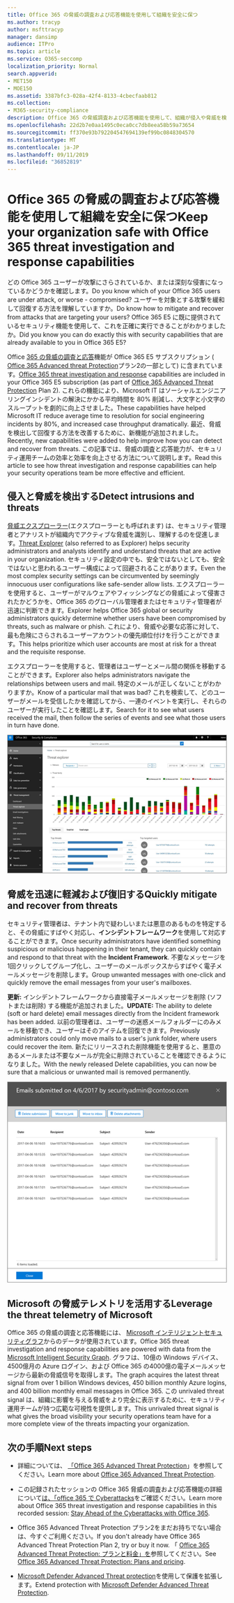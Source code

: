 ```yaml
---
title: Office 365 の脅威の調査および応答機能を使用して組織を安全に保つ
ms.author: tracyp
author: msfttracyp
manager: dansimp
audience: ITPro
ms.topic: article
ms.service: O365-seccomp
localization_priority: Normal
search.appverid:
- MET150
- MOE150
ms.assetid: 3387bfc3-028a-42f4-8133-4cbecfaab812
ms.collection:
- M365-security-compliance
description: Office 365 の脅威調査および応答機能を使用して、組織が侵入や脅威を検出し、脅威から迅速に脅威を軽減および回復する方法について説明します。
ms.openlocfilehash: 22d2b7e0aa1495c0eca0cc7db8eea58b59a73654
ms.sourcegitcommit: ff370e93b792204547694139ef99bc0848304570
ms.translationtype: MT
ms.contentlocale: ja-JP
ms.lasthandoff: 09/11/2019
ms.locfileid: "36852819"
---
```

# <a name="keep-your-organization-safe-with-office-365-threat-investigation-and-response-capabilities"></a><span data-ttu-id="4f678-103">Office 365 の脅威の調査および応答機能を使用して組織を安全に保つ</span><span class="sxs-lookup"><span data-stu-id="4f678-103">Keep your organization safe with Office 365 threat investigation and response capabilities</span></span>

<span data-ttu-id="4f678-104">どの Office 365 ユーザーが攻撃にさらされているか、または深刻な侵害になっているかどうかを確認します。</span><span class="sxs-lookup"><span data-stu-id="4f678-104">Do you know which of your Office 365 users are under attack, or worse - compromised?</span></span> <span data-ttu-id="4f678-105">ユーザーを対象とする攻撃を緩和して回復する方法を理解していますか。</span><span class="sxs-lookup"><span data-stu-id="4f678-105">Do know how to mitigate and recover from attacks that are targeting your users?</span></span> <span data-ttu-id="4f678-106">Office 365 E5 に既に提供されているセキュリティ機能を使用して、これを正確に実行できることがわかりましたか。</span><span class="sxs-lookup"><span data-stu-id="4f678-106">Did you know you can do exactly this with security capabilities that are already available to you in Office 365 E5?</span></span> 
  
<span data-ttu-id="4f678-107">Office [365 の脅威の調査と応答](office-365-ti.md)機能が Office 365 E5 サブスクリプション ( [Office 365 Advanced threat Protection](office-365-atp.md)プラン2の一部として) に含まれています。</span><span class="sxs-lookup"><span data-stu-id="4f678-107">[Office 365 threat investigation and response](office-365-ti.md) capabilities are included in your Office 365 E5 subscription (as part of [Office 365 Advanced Threat Protection](office-365-atp.md) Plan 2).</span></span> <span data-ttu-id="4f678-108">これらの機能により、Microsoft IT はソーシャルエンジニアリングインシデントの解決にかかる平均時間を 80% 削減し、大文字と小文字のスループットを劇的に向上させました。</span><span class="sxs-lookup"><span data-stu-id="4f678-108">These capabilities have helped Microsoft IT reduce average time to resolution for social engineering incidents by 80%, and increased case throughput dramatically.</span></span> <span data-ttu-id="4f678-109">最近、脅威を検出して回復する方法を改善するために、新機能が追加されました。</span><span class="sxs-lookup"><span data-stu-id="4f678-109">Recently, new capabilities were added to help improve how you can detect and recover from threats.</span></span> <span data-ttu-id="4f678-110">この記事では、脅威の調査と応答能力が、セキュリティ運用チームの効率と効率を向上させる方法について説明します。</span><span class="sxs-lookup"><span data-stu-id="4f678-110">Read this article to see how threat investigation and response capabilities can help your security operations team be more effective and efficient.</span></span>
  
## <a name="detect-intrusions-and-threats"></a><span data-ttu-id="4f678-111">侵入と脅威を検出する</span><span class="sxs-lookup"><span data-stu-id="4f678-111">Detect intrusions and threats</span></span>

<span data-ttu-id="4f678-112">[脅威エクスプローラー](threat-explorer.md)(エクスプローラーとも呼ばれます) は、セキュリティ管理者とアナリストが組織内でアクティブな脅威を識別し、理解するのを促進します。</span><span class="sxs-lookup"><span data-stu-id="4f678-112">[Threat Explorer](threat-explorer.md) (also referred to as Explorer) helps security administrators and analysts identify and understand threats that are active in your organization.</span></span> <span data-ttu-id="4f678-113">セキュリティ設定の中でも、安全ではないとしても、安全ではないと思われるユーザー構成によって回避されることがあります。</span><span class="sxs-lookup"><span data-stu-id="4f678-113">Even the most complex security settings can be circumvented by seemingly innocuous user configurations like safe-sender allow lists.</span></span> <span data-ttu-id="4f678-114">エクスプローラーを使用すると、ユーザーがマルウェアやフィッシングなどの脅威によって侵害されたかどうかを、Office 365 のグローバル管理者またはセキュリティ管理者が迅速に判断できます。</span><span class="sxs-lookup"><span data-stu-id="4f678-114">Explorer helps Office 365 global or security administrators quickly determine whether users have been compromised by threats, such as malware or phish.</span></span> <span data-ttu-id="4f678-115">これにより、脅威や必要な応答に対して、最も危険にさらされるユーザーアカウントの優先順位付けを行うことができます。</span><span class="sxs-lookup"><span data-stu-id="4f678-115">This helps prioritize which user accounts are most at risk for a threat and the requisite response.</span></span> 
  
<span data-ttu-id="4f678-116">エクスプローラーを使用すると、管理者はユーザーとメール間の関係を移動することができます。</span><span class="sxs-lookup"><span data-stu-id="4f678-116">Explorer also helps administrators navigate the relationships between users and mail.</span></span> <span data-ttu-id="4f678-117">特定のメールが正しくないことがわかりますか。</span><span class="sxs-lookup"><span data-stu-id="4f678-117">Know of a particular mail that was bad?</span></span> <span data-ttu-id="4f678-118">これを検索して、どのユーザーがメールを受信したかを確認してから、一連のイベントを実行し、それらのユーザーが実行したことを確認します。</span><span class="sxs-lookup"><span data-stu-id="4f678-118">Search for it to see what users received the mail, then follow the series of events and see what those users in turn have done.</span></span>

![Office 365 の脅威エクスプローラーのスクリーンショット、マルウェアファミリによる色分け](media/591338dd-252a-437d-b5f2-87aa42e74b0c.png)
  
## <a name="quickly-mitigate-and-recover-from-threats"></a><span data-ttu-id="4f678-120">脅威を迅速に軽減および復旧する</span><span class="sxs-lookup"><span data-stu-id="4f678-120">Quickly mitigate and recover from threats</span></span>

<span data-ttu-id="4f678-121">セキュリティ管理者は、テナント内で疑わしいまたは悪意のあるものを特定すると、その脅威にすばやく対応し、**インシデントフレームワーク**を使用して対応することができます。</span><span class="sxs-lookup"><span data-stu-id="4f678-121">Once security administrators have identified something suspicious or malicious happening in their tenant, they can quickly contain and respond to that threat with the **Incident Framework**.</span></span> <span data-ttu-id="4f678-122">不要なメッセージを1回クリックしてグループ化し、ユーザーのメールボックスからすばやく電子メールメッセージを削除します。</span><span class="sxs-lookup"><span data-stu-id="4f678-122">Group unwanted messages with one-click and quickly remove the email messages from your user's mailboxes.</span></span> 
  
 <span data-ttu-id="4f678-123">**更新:** インシデントフレームワークから直接電子メールメッセージを削除 (ソフトまたは削除) する機能が追加されました。</span><span class="sxs-lookup"><span data-stu-id="4f678-123">**UPDATE:** The ability to delete (soft or hard delete) email messages directly from the Incident framework has been added.</span></span> <span data-ttu-id="4f678-124">以前の管理者は、ユーザーの迷惑メールフォルダーにのみメールを移動でき、ユーザーはそのアイテムを回復できます。</span><span class="sxs-lookup"><span data-stu-id="4f678-124">Previously administrators could only move mails to a user's junk folder, where users could recover the item.</span></span> <span data-ttu-id="4f678-125">新たにリリースされた削除機能を使用すると、悪意のあるメールまたは不要なメールが完全に削除されていることを確認できるようになりました。</span><span class="sxs-lookup"><span data-stu-id="4f678-125">With the newly released Delete capabilities, you can now be sure that a malicious or unwanted mail is removed permanently.</span></span> 
    
![インシデント修復の電子メールリストのスクリーンショット](media/9d8452d3-d8d2-4b26-81f9-76396e08dd17.png)
  
## <a name="leverage-the-threat-telemetry-of-microsoft"></a><span data-ttu-id="4f678-127">Microsoft の脅威テレメトリを活用する</span><span class="sxs-lookup"><span data-stu-id="4f678-127">Leverage the threat telemetry of Microsoft</span></span>

<span data-ttu-id="4f678-128">Office 365 の脅威の調査と応答機能には、 [Microsoft インテリジェントセキュリティグラフ](https://go.microsoft.com/fwlink/?linkid=2036223)からのデータが使用されています。</span><span class="sxs-lookup"><span data-stu-id="4f678-128">Office 365 threat investigation and response capabilities are powered with data from the [Microsoft Intelligent Security Graph](https://go.microsoft.com/fwlink/?linkid=2036223).</span></span> <span data-ttu-id="4f678-129">グラフは、10億の Windows デバイス、4500億月の Azure ログイン、および Office 365 の4000億の電子メールメッセージから最新の脅威信号を取得します。</span><span class="sxs-lookup"><span data-stu-id="4f678-129">The graph acquires the latest threat signal from over 1 billion Windows devices, 450 billion monthly Azure logins, and 400 billion monthly email messages in Office 365.</span></span> <span data-ttu-id="4f678-130">この unrivaled threat signal は、組織に影響を与える脅威をより完全に表示するために、セキュリティ運用チームが持つ広範な可視性を提供します。</span><span class="sxs-lookup"><span data-stu-id="4f678-130">This unrivaled threat signal is what gives the broad visibility your security operations team have for a more complete view of the threats impacting your organization.</span></span> 
  
## <a name="next-steps"></a><span data-ttu-id="4f678-131">次の手順</span><span class="sxs-lookup"><span data-stu-id="4f678-131">Next steps</span></span>

- <span data-ttu-id="4f678-132">詳細については、 [「Office 365 Advanced Threat Protection](office-365-atp.md)」を参照してください。</span><span class="sxs-lookup"><span data-stu-id="4f678-132">Learn more about [Office 365 Advanced Threat Protection](office-365-atp.md).</span></span>

- <span data-ttu-id="4f678-133">この記録されたセッションの Office 365 脅威の調査および応答機能の詳細について[は、「office 365 で Cyberattacks](https://myignite.microsoft.com/videos/53723)をご確認ください。</span><span class="sxs-lookup"><span data-stu-id="4f678-133">Learn more about Office 365 threat investigation and response capabilities in this recorded session: [Stay Ahead of the Cyberattacks with Office 365](https://myignite.microsoft.com/videos/53723).</span></span>

- <span data-ttu-id="4f678-134">Office 365 Advanced Threat Protection プラン2をまだお持ちでない場合は、今すぐご利用ください。</span><span class="sxs-lookup"><span data-stu-id="4f678-134">If you don't already have Office 365 Advanced Threat Protection Plan 2, try or buy it now.</span></span> <span data-ttu-id="4f678-135">「 [Office 365 Advanced Threat Protection: プランと料金」を](https://products.office.com/exchange/advance-threat-protection#pmg-allup-content)参照してください。</span><span class="sxs-lookup"><span data-stu-id="4f678-135">See [Office 365 Advanced Threat Protection: Plans and pricing](https://products.office.com/exchange/advance-threat-protection#pmg-allup-content).</span></span>
    
- <span data-ttu-id="4f678-136">[Microsoft Defender Advanced Threat protection](https://docs.microsoft.com/windows/security/threat-protection/microsoft-defender-atp/microsoft-defender-advanced-threat-protection)を使用して保護を拡張します。</span><span class="sxs-lookup"><span data-stu-id="4f678-136">Extend protection with [Microsoft Defender Advanced Threat Protection](https://docs.microsoft.com/windows/security/threat-protection/microsoft-defender-atp/microsoft-defender-advanced-threat-protection).</span></span>